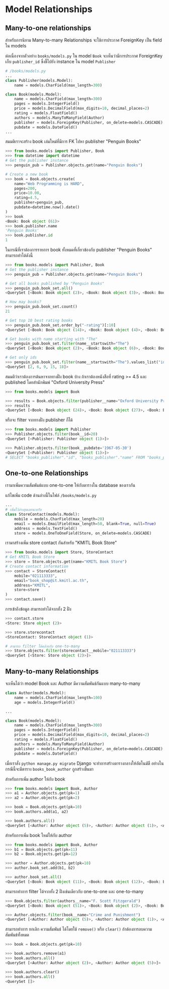 # Model Relationships

## Many-to-one relationships

สำหรับการนิยาม Many-to-many Relationships จะใช้การประกาศ ForeignKey เป็น field ใน models

ต่อเนื่องจากตัวอย่าง `books/models.py` ใน model `Book` จะเห็นว่ามีการประกาศ ForeignKey เก็บ `publisher_id` ซึ่งชี้ไปยัง instance ใน model `Publisher`

```python
# /books/models.py
...
class Publisher(models.Model):
    name = models.CharField(max_length=300)

class Book(models.Model):
    name = models.CharField(max_length=300)
    pages = models.IntegerField()
    price = models.DecimalField(max_digits=10, decimal_places=2)
    rating = models.FloatField()
    authors = models.ManyToManyField(Author)
    publisher = models.ForeignKey(Publisher, on_delete=models.CASCADE)
    pubdate = models.DateField()
...
```

สมมติเราจะสร้าง book เล่มใหม่ที่มีการ FK ไปหา publisher "Penguin Books"

```python
>>> from books.models import Publisher, Book
>>> from datetime import datetime
# Get the publisher instance
>>> penguin_pub = Publisher.objects.get(name="Penguin Books")

# Create a new book
>>> book = Book.objects.create(
    name="Web Programming is HARD",
    pages=200,
    price=10.00,
    rating=4.5,
    publisher=penguin_pub,
    pubdate=datetime.now().date()
)
>>> book
<Book: Book object (61)>
>>> book.publisher.name
'Penguin Books'
>>> book.publisher.id
1
```

ในกรณีที่เราต้องการรายการ book ทั้งหมดที่เกี่ยวข้องกับ publisher "Penguin Books" สามารถทำได้ดังนี้

```python
>>> from books.models import Publisher, Book
# Get the publisher instance
>>> penguin_pub = Publisher.objects.get(name="Penguin Books")

# Get all books published by "Penguin Books"
>>> penguin_pub.book_set.all()
<QuerySet [<Book: Book object (2)>, <Book: Book object (3)>, <Book: Book object (4)>, <Book: Book object (5)>, <Book: Book object (6)>, <Book: Book object (7)>, <Book: Book object (8)>, <Book: Book object (9)>, <Book: Book object (10)>, <Book: Book object (11)>, <Book: Book object (12)>, <Book: Book object (13)>, <Book: Book object (14)>, <Book: Book object (15)>, <Book: Book object (16)>, <Book: Book object (17)>, <Book: Book object (18)>, <Book: Book object (19)>, <Book: Book object (20)>, <Book: Book object (21)>, '...(remaining elements truncated)...']>

# How may books?
>>> penguin_pub.book_set.count()
21

# Get top 10 best rating books
>>> penguin_pub.book_set.order_by("-rating")[:10]
<QuerySet [<Book: Book object (14)>, <Book: Book object (4)>, <Book: Book object (15)>, <Book: Book object (9)>, <Book: Book object (12)>, <Book: Book object (3)>, <Book: Book object (8)>, <Book: Book object (18)>, <Book: Book object (61)>, <Book: Book object (10)>]>

# Get books with name starting with "The"
>>> penguin_pub.book_set.filter(name__startswith="The")
<QuerySet [<Book: Book object (2)>, <Book: Book object (6)>, <Book: Book object (9)>, <Book: Book object (15)>, <Book: Book object (18)>]>

# Get only ids
>>> penguin_pub.book_set.filter(name__startswith="The").values_list("id", flat=True)
<QuerySet [2, 6, 9, 15, 18]>
```

สมมติว่าเราต้องการต้นหาจากทางฝั่ง book บ้าง ถ้าเราต้องหนังสือที่ rating >= 4.5 และ published โดยสำนักพิมพ์ "Oxford University Press"

```python
>>> from books.models import Book

>>> results = Book.objects.filter(publisher__name="Oxford University Press", rating__gte=4.5)
>>> results
<QuerySet [<Book: Book object (24)>, <Book: Book object (27)>, <Book: Book object (30)>, <Book: Book object (33)>, <Book: Book object (44)>, <Book: Book object (56)>]>
```

หรือจะ filter จากทางฝั่ง publisher ก็ได้

```python
>>> from books.models import Publisher
>>> Publisher.objects.filter(book__id=20)
<QuerySet [<Publisher: Publisher object (1)>]>

>>> Publisher.objects.filter(book__pubdate='1967-05-30')
<QuerySet [<Publisher: Publisher object (1)>]>
# SELECT "books_publisher"."id", "books_publisher"."name" FROM "books_publisher" INNER JOIN "books_book" ON ("books_publisher"."id" = "books_book"."publisher_id") WHERE "books_book"."pubdate" = 1967-05-30
```

## One-to-one Relationships

เรามาเพิ่มความสัมพันธ์แบบ one-to-one ให้กับตารางใน database ของเรากัน

แก้ไขเพิ่ม code ด้านล่างนี้ในไฟล์ `/books/models.py`

```python
...
# เพิ่มไว้ล่างสุดเลยนะครับ
class StoreContact(models.Model):
    mobile = models.CharField(max_length=20)
    email = models.EmailField(max_length=50, blank=True, null=True)
    address = models.TextField()
    store = models.OneToOneField(Store, on_delete=models.CASCADE)
```

เรามาสร้างเพิ่ม store contact กันสำหรับ "KMITL Book Store"

```python
>>> from books.models import Store, StoreContact
# Get KMITL Book Store
>>> store = Store.objects.get(name="KMITL Book Store")
# Create contact information
>>> contact = StoreContact(
    mobile="021113333",
    email="book_shop@it.kmitl.ac.th",
    address="KMITL",
    store=store
)
>>> contact.save()
```

การเข้าถึงข้อมูล สามารถทำได้จากทั้ง 2 ฝั่ง

```python
>>> contact.store
<Store: Store object (2)>

>>> store.storecontact
<StoreContact: StoreContact object (1)>

# สามารถ filter ได้คล้ายกับ one-to-many
>>> Store.objects.filter(storecontact__mobile="021113333")
<QuerySet [<Store: Store object (2)>]>
```

## Many-to-many Relationships

จะเห็นได้ว่า model Book และ Author มีความสัมพันธ์กันแบบ many-to-many

```python
class Author(models.Model):
    name = models.CharField(max_length=100)
    age = models.IntegerField()

...

class Book(models.Model):
    name = models.CharField(max_length=300)
    pages = models.IntegerField()
    price = models.DecimalField(max_digits=10, decimal_places=2)
    rating = models.FloatField()
    authors = models.ManyToManyField(Author)
    publisher = models.ForeignKey(Publisher, on_delete=models.CASCADE)
    pubdate = models.DateField()
```

เมื่อเราสั่ง `python manage.py migrate` Django จะทำการสร้างตารางกลางให้อัตโนมัตื อย่างในกรณีนี้จะมีตาราง `books_book_author` ถูกสร้างขึ้นมา

สำหรับการเพิ่ม author ให้กับ book

```python
>>> from books.models import Book, Author
>>> a1 = Author.objects.get(pk=1)
>>> a2 = Author.objects.get(pk=2)

>>> book = Book.objects.get(pk=10)
>>> book.authors.add(a1, a2)

>>> book.authors.all()
<QuerySet [<Author: Author object (5)>, <Author: Author object (1)>, <Author: Author object (2)>]>
```

สำหรับการเพิ่ม book ใหม่ให้กับ author

```python
>>> from books.models import Book, Author
>>> b1 = Book.objects.get(pk=11)
>>> b2 = Book.objects.get(pk=12)

>>> author = Author.objects.get(pk=10)
>>> author.book_set.add(b1, b2)

>>> author.book_set.all()
<QuerySet [<Book: Book object (11)>, <Book: Book object (12)>, <Book: Book object (19)>, <Book: Book object (20)>, <Book: Book object (30)>, <Book: Book object (50)>]>
```

สามารถทำการ filter ได้จากทั้ง 2 ฝั่งเช่นเดียวกับ one-to-one และ one-to-many

```python
>>> Book.objects.filter(authors__name="F. Scott Fitzgerald")
<QuerySet [<Book: Book object (51)>, <Book: Book object (2)>, <Book: Book object (21)>, <Book: Book object (31)>, <Book: Book object (10)>]>

>>> Author.objects.filter(book__name="Crime and Punishment")
<QuerySet [<Author: Author object (5)>, <Author: Author object (1)>, <Author: Author object (2)>]>
```

สามารถทำการ ยกเลิก ความสัมพันธ์ ได้โดยใช้ `remove()` หรือ `clear()` ถ้าต้องการลบความสัมพันธ์ทั้งหมด

```python
>>> book = Book.objects.get(pk=10)

>>> book.authors.remove(a1)
>>> book.authors.all()
<QuerySet [<Author: Author object (2)>, <Author: Author object (5)>]>

>>> book.authors.clear()
>>> book.authors.all()
<QuerySet []>
```
